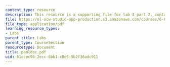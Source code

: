 ```yaml
---
content_type: resource
description: This resource is a supporting file for lab 3 part 2, contains PAML documentation.
file: https://ol-ocw-studio-app-production.s3.amazonaws.com/courses/6-877j-computational-evolutionary-biology-fall-2005/61ccec962ecc6bb1c8e55b2f36adc911_pamldoc.pdf
file_type: application/pdf
learning_resource_types:
- Labs
parent_title: Labs
parent_type: CourseSection
resourcetype: Document
title: pamldoc.pdf
uid: 61ccec96-2ecc-6bb1-c8e5-5b2f36adc911
---
```

